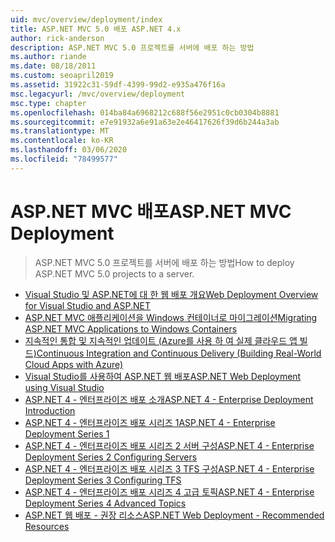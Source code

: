 ```yaml
---
uid: mvc/overview/deployment/index
title: ASP.NET MVC 5.0 배포 ASP.NET 4.x
author: rick-anderson
description: ASP.NET MVC 5.0 프로젝트를 서버에 배포 하는 방법
ms.author: riande
ms.date: 08/18/2011
ms.custom: seoapril2019
ms.assetid: 31922c31-59df-4399-99d2-e935a476f16a
msc.legacyurl: /mvc/overview/deployment
msc.type: chapter
ms.openlocfilehash: 014ba84a6968212c688f56e2951c0cb0304b8881
ms.sourcegitcommit: e7e91932a6e91a63e2e46417626f39d6b244a3ab
ms.translationtype: MT
ms.contentlocale: ko-KR
ms.lasthandoff: 03/06/2020
ms.locfileid: "78499577"
---
```

# <a name="aspnet-mvc-deployment"></a><span data-ttu-id="30ce7-103">ASP.NET MVC 배포</span><span class="sxs-lookup"><span data-stu-id="30ce7-103">ASP.NET MVC Deployment</span></span>

> <span data-ttu-id="30ce7-104">ASP.NET MVC 5.0 프로젝트를 서버에 배포 하는 방법</span><span class="sxs-lookup"><span data-stu-id="30ce7-104">How to deploy ASP.NET MVC 5.0 projects to a server.</span></span>

- [<span data-ttu-id="30ce7-105">Visual Studio 및 ASP.NET에 대 한 웹 배포 개요</span><span class="sxs-lookup"><span data-stu-id="30ce7-105">Web Deployment Overview for Visual Studio and ASP.NET</span></span>](https://msdn.microsoft.com/library/dd394698)
- [<span data-ttu-id="30ce7-106">ASP.NET MVC 애플리케이션을 Windows 컨테이너로 마이그레이션</span><span class="sxs-lookup"><span data-stu-id="30ce7-106">Migrating ASP.NET MVC Applications to Windows Containers</span></span>](docker-aspnetmvc.md)
- [<span data-ttu-id="30ce7-107">지속적인 통합 및 지속적인 업데이트 (Azure를 사용 하 여 실제 클라우드 앱 빌드)</span><span class="sxs-lookup"><span data-stu-id="30ce7-107">Continuous Integration and Continuous Delivery (Building Real-World Cloud Apps with Azure)</span></span>](../../../aspnet/overview/developing-apps-with-windows-azure/building-real-world-cloud-apps-with-windows-azure/continuous-integration-and-continuous-delivery.md)
- [<span data-ttu-id="30ce7-108">Visual Studio를 사용하여 ASP.NET 웹 배포</span><span class="sxs-lookup"><span data-stu-id="30ce7-108">ASP.NET Web Deployment using Visual Studio</span></span>](../../../web-forms/overview/deployment/visual-studio-web-deployment/index.md)
- [<span data-ttu-id="30ce7-109">ASP.NET 4 - 엔터프라이즈 배포 소개</span><span class="sxs-lookup"><span data-stu-id="30ce7-109">ASP.NET 4 - Enterprise Deployment Introduction</span></span>](../../../web-forms/overview/deployment/deploying-web-applications-in-enterprise-scenarios/index.md)
- [<span data-ttu-id="30ce7-110">ASP.NET 4 - 엔터프라이즈 배포 시리즈 1</span><span class="sxs-lookup"><span data-stu-id="30ce7-110">ASP.NET 4 - Enterprise Deployment Series 1</span></span>](../../../web-forms/overview/deployment/web-deployment-in-the-enterprise/index.md)
- [<span data-ttu-id="30ce7-111">ASP.NET 4 - 엔터프라이즈 배포 시리즈 2 서버 구성</span><span class="sxs-lookup"><span data-stu-id="30ce7-111">ASP.NET 4 - Enterprise Deployment Series 2 Configuring Servers</span></span>](../../../web-forms/overview/deployment/configuring-server-environments-for-web-deployment/index.md)
- [<span data-ttu-id="30ce7-112">ASP.NET 4 - 엔터프라이즈 배포 시리즈 3 TFS 구성</span><span class="sxs-lookup"><span data-stu-id="30ce7-112">ASP.NET 4 - Enterprise Deployment Series 3 Configuring TFS</span></span>](../../../web-forms/overview/deployment/configuring-team-foundation-server-for-web-deployment/index.md)
- [<span data-ttu-id="30ce7-113">ASP.NET 4 - 엔터프라이즈 배포 시리즈 4 고급 토픽</span><span class="sxs-lookup"><span data-stu-id="30ce7-113">ASP.NET 4 - Enterprise Deployment Series 4 Advanced Topics</span></span>](../../../web-forms/overview/deployment/advanced-enterprise-web-deployment/index.md)
- [<span data-ttu-id="30ce7-114">ASP.NET 웹 배포 - 권장 리소스</span><span class="sxs-lookup"><span data-stu-id="30ce7-114">ASP.NET Web Deployment - Recommended Resources</span></span>](../../../whitepapers/aspnet-web-deployment-content-map.md)
